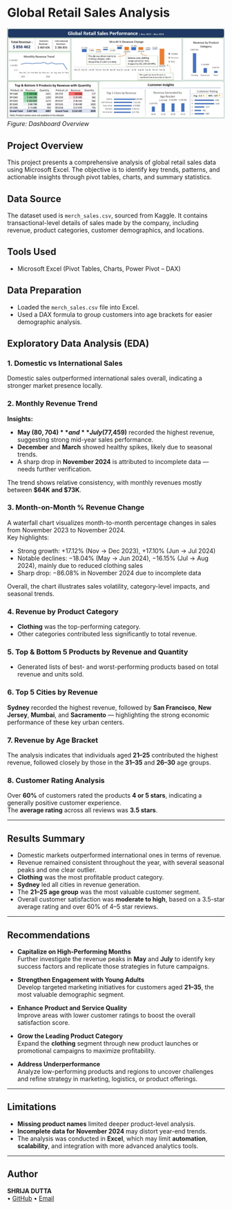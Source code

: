 # Global Retail Sales Analysis
![Dashboard Screenshot](https://github.com/shrijadutta/global-retail-sales-performance-dashboard-excel/blob/main/Global_Retail_Sales_Performance_Dashboard.png?raw=true)
*Figure: Dashboard Overview*

## Project Overview
This project presents a comprehensive analysis of global retail sales data using Microsoft Excel. The objective is to identify key trends, patterns, and actionable insights through pivot tables, charts, and summary statistics.

## Data Source
The dataset used is `merch_sales.csv`, sourced from Kaggle. It contains transactional-level details of sales made by the company, including revenue, product categories, customer demographics, and locations.

## Tools Used
- Microsoft Excel (Pivot Tables, Charts, Power Pivot – DAX)

## Data Preparation
- Loaded the `merch_sales.csv` file into Excel.
- Used a DAX formula to group customers into age brackets for easier demographic analysis.

## Exploratory Data Analysis (EDA)

### 1. Domestic vs International Sales
Domestic sales outperformed international sales overall, indicating a stronger market presence locally.

### 2. Monthly Revenue Trend  
**Insights:**  
- **May ($80,704)** and **July ($77,459)** recorded the highest revenue, suggesting strong mid-year sales performance.  
- **December** and **March** showed healthy spikes, likely due to seasonal trends.  
- A sharp drop in **November 2024** is attributed to incomplete data — needs further verification.

The trend shows relative consistency, with monthly revenues mostly between **$64K and $73K**.

### 3. Month-on-Month % Revenue Change
A waterfall chart visualizes month-to-month percentage changes in sales from November 2023 to November 2024.  
Key highlights:
- Strong growth: +17.12% (Nov → Dec 2023), +17.10% (Jun → Jul 2024)  
- Notable declines: −18.04% (May → Jun 2024), −16.15% (Jul → Aug 2024), mainly due to reduced clothing sales  
- Sharp drop: −86.08% in November 2024 due to incomplete data
  
Overall, the chart illustrates sales volatility, category-level impacts, and seasonal trends.

### 4. Revenue by Product Category
- **Clothing** was the top-performing category.
- Other categories contributed less significantly to total revenue.

### 5. Top & Bottom 5 Products by Revenue and Quantity
- Generated lists of best- and worst-performing products based on total revenue and units sold.

### 6. Top 5 Cities by Revenue
**Sydney** recorded the highest revenue, followed by **San Francisco**, **New Jersey**, **Mumbai**, and **Sacramento** — highlighting the strong economic performance of these key urban centers.

### 7. Revenue by Age Bracket
The analysis indicates that individuals aged **21–25** contributed the highest revenue, followed closely by those in the **31–35** and **26–30** age groups.

### 8. Customer Rating Analysis
Over **60%** of customers rated the products **4 or 5 stars**, indicating a generally positive customer experience.  
The **average rating** across all reviews was **3.5 stars**.

---

## Results Summary
- Domestic markets outperformed international ones in terms of revenue.  
- Revenue remained consistent throughout the year, with several seasonal peaks and one clear outlier.  
- **Clothing** was the most profitable product category.  
- **Sydney** led all cities in revenue generation.  
- The **21–25 age group** was the most valuable customer segment.  
- Overall customer satisfaction was **moderate to high**, based on a 3.5-star average rating and over 60% of 4–5 star reviews.

---

## Recommendations

- **Capitalize on High-Performing Months**  
  Further investigate the revenue peaks in **May** and **July** to identify key success factors and replicate those strategies in future campaigns.

- **Strengthen Engagement with Young Adults**  
  Develop targeted marketing initiatives for customers aged **21–35**, the most valuable demographic segment.

- **Enhance Product and Service Quality**  
  Improve areas with lower customer ratings to boost the overall satisfaction score.

- **Grow the Leading Product Category**  
  Expand the **clothing** segment through new product launches or promotional campaigns to maximize profitability.

- **Address Underperformance**  
  Analyze low-performing products and regions to uncover challenges and refine strategy in marketing, logistics, or product offerings.

---

## Limitations
- **Missing product names** limited deeper product-level analysis.  
- **Incomplete data for November 2024** may distort year-end trends.  
- The analysis was conducted in **Excel**, which may limit **automation**, **scalability**, and integration with more advanced analytics tools.

---

## Author

**SHRIJA DUTTA**  
• [GitHub](https://github.com/shrijadutta)  • [Email](mailto:shrijadutta19@gmail.com)


